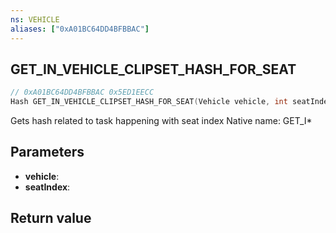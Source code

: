 ```yaml
---
ns: VEHICLE
aliases: ["0xA01BC64DD4BFBBAC"]
---
```

## GET_IN_VEHICLE_CLIPSET_HASH_FOR_SEAT

```c
// 0xA01BC64DD4BFBBAC 0x5ED1EECC
Hash GET_IN_VEHICLE_CLIPSET_HASH_FOR_SEAT(Vehicle vehicle, int seatIndex);
```

Gets hash related to task happening with seat index
Native name: GET_I*

## Parameters
* **vehicle**: 
* **seatIndex**: 

## Return value
